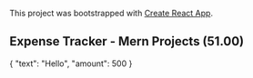 This project was bootstrapped with [Create React App](https://github.com/facebook/create-react-app).

## Expense Tracker - Mern Projects (51.00)

{
	"text": "Hello",
	"amount": 500
}